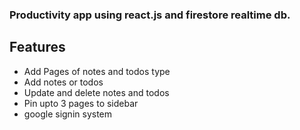 ### Productivity app using react.js and firestore realtime db.


## Features
* Add Pages of notes and todos type
* Add notes or todos
* Update and delete notes and todos
* Pin upto 3 pages to sidebar
* google signin system
